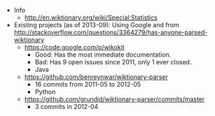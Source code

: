 - Info
  - http://en.wiktionary.org/wiki/Special:Statistics
- Existing projects (as of 2013-09):
  Using Google and from
  http://stackoverflow.com/questions/3364279/has-anyone-parsed-wiktionary
  - https://code.google.com/p/wikokit
    - Good: Has the most immediate documentation.
    - Bad: Has 9 open issues since 2011, only 1 ever closed.
    - Java
  - https://github.com/benreynwar/wiktionary-parser
    - 16 commits from 2011-05 to 2012-05
    - Python
  - https://github.com/grundid/wiktionary-parser/commits/master
    - 3 commits in 2012-04

